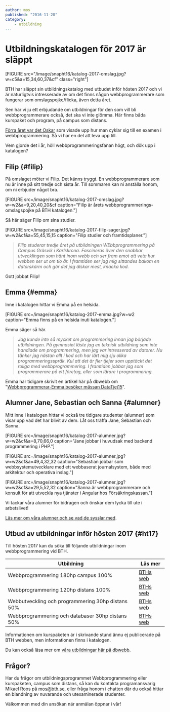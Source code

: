 ```yaml
---
author: mos
published: "2016-11-28"
category:
    - utbildning
...
```

Utbildningskatalogen för 2017 är släppt
==================================

[FIGURE src="/image/snapht16/katalog-2017-omslag.jpg?w=c5&a=15,34,60,37&cf" class="right"]

BTH har släppt sin utbildningskatalog med utbudet inför hösten 2017 och vi är naturligtvis intresserade av om det finns någon webbprogrammerare som fungerar som omslagspojke/flicka, även detta året.

Sen har vi ju ett erbjudande om utbildningar för den som vill bli webbprogrammerare också, det ska vi inte glömma. Här finns båda kurspaket och program, på campus som distans.

<!--more-->

[Förra året var det Oskar](blogg/webbprogrammerar-oscar-cyklar-oss-in-i-2016) som visade upp hur man cyklar sig till en examen i webbprogrammering. Så vi har en del att leva upp till.

Vem gjorde det i år, höll webbprogrammeringsfanan högt, och dök upp i katalogen?



Filip {#filip}
-----------------------------------

På omslaget möter vi Filip. Det känns tryggt. En webbprogrammerare som nu är inne på sitt tredje och sista år. Till sommaren kan ni anställa honom, om ni erbjuder något bra.

[FIGURE src=/image/snapht16/katalog-2017-omslag.jpg?w=w2&a=9,20,40,20&cf caption="Filip är årets webbprogrammerings-omslagspojke på BTH katalogen."]

Så här säger Filip om sina studier.

[FIGURE src=/image/snapht16/katalog-2017-filip-sager.jpg?w=w2&cf&a=55,45,15,15 caption="Filip studier och framtidsplaner."]

> *Filip studerar tredje året på utbildningen WEbbprogrammering på Campus Gräsvik i Karlskrona. Fascineras över den snabbar utvecklingen som hänt inom webb och ser fram emot att veta hur webben ser ut om tio år. I framtiden ser jag mig sittandes bakom en datorskärm och gör det jag älskar mest, knacka kod.*

Gott jobbat Filip!



Emma {#emma}
-----------------------------------

Inne i katalogen hittar vi Emma på en helsida.

[FIGURE src=/image/snapht16/katalog-2017-emma.jpg?w=w2 caption="Emma finns på en helsida inuti katalogen."]

Emma säger så här.

> *Jag kunde inte så mycket om programmering innan jag började utbildningen. På gymnasiet läste jag en teknisk utbildning som inte handlade om programmering, men jag var intresserad av datorer. Nu tänker jag nästan allt i kod och har lärt mig sju olika programmeringsspråk. Kul att det är fler tjejer som upptäckt det roliga med webbprogrammering. I framtiden jobbar jag som programmerare på ett företag, eller som lärare i programmering.*

Emma har tidigare skrivit en artikel här på dbwebb om "[Webbprogrammerar-Emma besöker mässan DataTjej15](blogg/webbprogrammerar-emma-besoker-massan-datatjej15)".



Alumner Jane, Sebastian och Sanna {#alumner}
-----------------------------------

Mitt inne i katalogen hittar vi också tre tidigare studenter (alumner) som visar upp vad det har blivit av dem. Låt oss träffa Jane, Sebastian och Sanna.

[FIGURE src=/image/snapht16/katalog-2017-alumner.jpg?w=w2&cf&a=8,70,66,0 caption="Jane jobbar i huvudsak med backend programmering i PHP."]

[FIGURE src=/image/snapht16/katalog-2017-alumner.jpg?w=w2&cf&a=49,4,32,32 caption="Sebastian jobbar som webbsystemutvecklare med ett webbaserat journalsystem, både med arkitektur och operativa inslag."]

[FIGURE src=/image/snapht16/katalog-2017-alumner.jpg?w=w2&cf&a=29,5,52,32 caption="Sanna är webbprogrammerare och konsult för att utveckla nya tjänster i Angular hos Försäkringskassan."]

Vi tackar våra alumner för bidragen och önskar dem lycka till ute i arbetslivet!

[Läs mer om våra alumner och se vad de sysslar med](utbildning/vilka-jobb-har-en-webbprogrammerare).



Utbud av utbildningar inför hösten 2017 {#ht17}
---------------------------------------

Till hösten 2017 kan du söka till följande utbildningar inom webbprogrammering vid BTH.

| Utbildning | Läs mer |
|------------|---------|
| Webbprogrammering 180hp campus 100% | [BTHs web](https://www.bth.se/data-och-mjukvaruutveckling/webbprogrammering/) |
| Webbprogrammering 120hp distans 100% | [BTHs web](https://www.bth.se/distansutbildningar/webbprogrammering/) |
| Webbutveckling och programmering 30hp distans 50% | [BTHs web](https://www.bth.se/termin/20172/) | 
| Webbprogrammering och databaser 30hp distans 50% | [BTHs web](https://www.bth.se/termin/20172/) |

Informationen om kurspaketen är i skrivande stund ännu ej publicerade på BTH webben, men informationen finns i katalogen.

Du kan också läsa mer om [våra utbildningar här på dbwebb](utbildning).



Frågor?
---------------------------------------

Har du frågor om utbildningsprogrammet Webbprogrammering eller kurspaketen, campus som distans, så kan du kontakta programansvarig Mikael Roos på mos@bth.se, eller fråga honom i chatten där du också hittar en blandning av nuvarande och utexaminerade studenter.

Välkommen med din ansökan när anmälan öppnar i vår!
